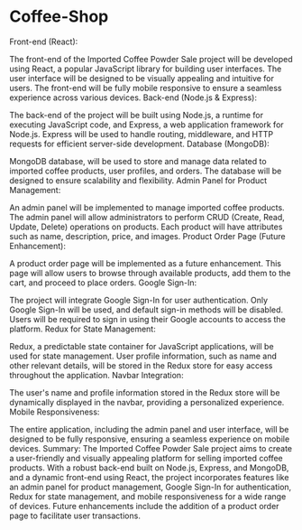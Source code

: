 # Coffee-Shop
Front-end (React):

The front-end of the Imported Coffee Powder Sale project will be developed using React, a popular JavaScript library for building user interfaces.
The user interface will be designed to be visually appealing and intuitive for users.
The front-end will be fully mobile responsive to ensure a seamless experience across various devices.
Back-end (Node.js & Express):

The back-end of the project will be built using Node.js, a runtime for executing JavaScript code, and Express, a web application framework for Node.js.
Express will be used to handle routing, middleware, and HTTP requests for efficient server-side development.
Database (MongoDB):

MongoDB database, will be used to store and manage data related to imported coffee products, user profiles, and orders.
The database will be designed to ensure scalability and flexibility.
Admin Panel for Product Management:

An admin panel will be implemented to manage imported coffee products. The admin panel will allow administrators to perform CRUD (Create, Read, Update, Delete) operations on products.
Each product will have attributes such as name, description, price, and images.
Product Order Page (Future Enhancement):

A product order page will be implemented as a future enhancement. This page will allow users to browse through available products, add them to the cart, and proceed to place orders.
Google Sign-In:

The project will integrate Google Sign-In for user authentication. Only Google Sign-In will be used, and default sign-in methods will be disabled.
Users will be required to sign in using their Google accounts to access the platform.
Redux for State Management:

Redux, a predictable state container for JavaScript applications, will be used for state management.
User profile information, such as name and other relevant details, will be stored in the Redux store for easy access throughout the application.
Navbar Integration:

The user's name and profile information stored in the Redux store will be dynamically displayed in the navbar, providing a personalized experience.
Mobile Responsiveness:

The entire application, including the admin panel and user interface, will be designed to be fully responsive, ensuring a seamless experience on mobile devices.
Summary:
The Imported Coffee Powder Sale project aims to create a user-friendly and visually appealing platform for selling imported coffee products. With a robust back-end built on Node.js, Express, and MongoDB, and a dynamic front-end using React, the project incorporates features like an admin panel for product management, Google Sign-In for authentication, Redux for state management, and mobile responsiveness for a wide range of devices. Future enhancements include the addition of a product order page to facilitate user transactions.



